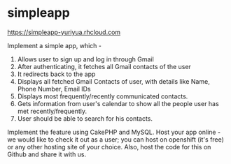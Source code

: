 simpleapp
=========
https://simpleapp-yuriyua.rhcloud.com

Implement a simple app, which -

1. Allows user to sign up and log in through Gmail
2. After authenticating, it fetches all Gmail contacts of the user
3. It redirects back to the app
4. Displays all fetched Gmail Contacts of user, with details like Name, Phone Number, Email IDs
5. Displays most frequently/recently communicated contacts.
6. Gets information from user's calendar to show all the people user has met recently/frequently.
7. User should be able to search for his contacts.

Implement the feature using CakePHP and MySQL.
Host your app online - we would like to check it out as a user; you can host on openshift (it's free) or any other hosting site of your choice.
Also, host the code for this on Github and share it with us.
